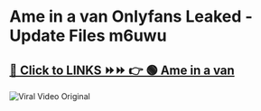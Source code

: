 
 # Ame in a van Onlyfans Leaked - Update Files m6uwu

## <h2><a href="https://clipsfans.com/Ame_in_a_van&ref=git">🔗 Click to LINKS ⏩⏩ 👉 🟢 Ame in a van </a></h2>

<a href="https://clipsfans.com/Ame_in_a_van&ref=git" rel="nofollow" data-target="animated-image.originalLink"><img src="https://i.ibb.co.com/xMMVF88/686577567.gif" alt="Viral Video Original" style="max-width: 100%; display: inline-block;" data-target="animated-image.originalImage"></a>


